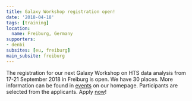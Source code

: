 ```yaml
---
title: Galaxy Workshop registration open!
date: '2018-04-18'
tags: [training]
location:
  name: Freiburg, Germany
supporters:
- denbi
subsites: [eu, freiburg]
main_subsite: freiburg
---
```


The registration for our next Galaxy Workshop on HTS data analysis from 17-21 September 2018 in Freiburg is open.
We have 30 places. More information can be found in [events](/events/) on our homepage.
Participants are selected from the applicants. Apply [now](https://drive.google.com/open?id=14sCTr5r1Ca6hGhJTKZVgZRzPAlTtRN1r7xAlNuUtN9k)!

